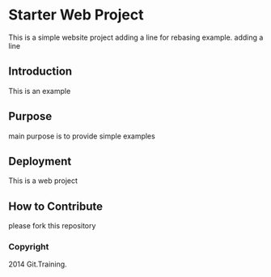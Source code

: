 # Starter Web Project

This is a simple website project adding a line for rebasing example. adding a line

## Introduction

This is an example 
## Purpose
main purpose is to provide simple examples

## Deployment

This is a web project

## How to Contribute

please fork this repository

### Copyright

2014 Git.Training.